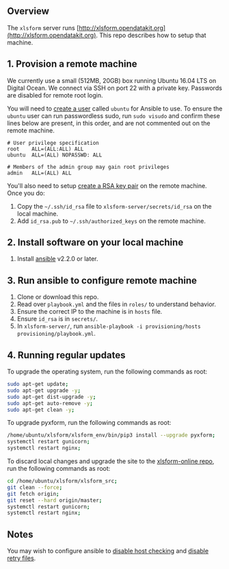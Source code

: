 ## Overview
The `xlsform` server runs [http://xlsform.opendatakit.org](http://xlsform.opendatakit.org). This repo describes how to setup that machine.

## 1. Provision a remote machine
We currently use a small (512MB, 20GB) box running Ubuntu 16.04 LTS on Digital Ocean. We connect via SSH on port 22 with a private key. Passwords are disabled for remote root login.

You will need to [create a user](https://www.digitalocean.com/community/tutorials/how-to-create-a-sudo-user-on-ubuntu-quickstart) called `ubuntu` for Ansible to use. To ensure the `ubuntu` user can run passwordless sudo, run `sudo visudo` and confirm these lines below are present, in this order, and are not commented out on the remote machine.

```
# User privilege specification
root    ALL=(ALL:ALL) ALL
ubuntu  ALL=(ALL) NOPASSWD: ALL

# Members of the admin group may gain root privileges
admin   ALL=(ALL) ALL
```

You'll also need to setup [create a RSA key pair](https://www.digitalocean.com/community/tutorials/how-to-set-up-ssh-keys--2) on the remote machine. Once you do:

1. Copy the `~/.ssh/id_rsa` file to `xlsform-server/secrets/id_rsa` on the local machine. 
1. Add `id_rsa.pub` to `~/.ssh/authorized_keys` on the remote machine.

## 2. Install software on your local machine
1. Install [ansible](https://docs.ansible.com/ansible/intro_installation.html) v2.2.0 or later.

## 3. Run ansible to configure remote machine
1. Clone or download this repo.
1. Read over `playbook.yml` and the files in `roles/` to understand behavior.
1. Ensure the correct IP to the machine is in `hosts` file.
1. Ensure `id_rsa` is in `secrets/`.
1. In `xlsform-server/`, run `ansible-playbook -i provisioning/hosts provisioning/playbook.yml`.

## 4. Running regular updates

To upgrade the operating system, run the following commands as root:
```sh
sudo apt-get update;
sudo apt-get upgrade -y;
sudo apt-get dist-upgrade -y;
sudo apt-get auto-remove -y;
sudo apt-get clean -y;
```
To upgrade pyxform, run the following commands as root:
```sh
/home/ubuntu/xlsform/xlsform_env/bin/pip3 install --upgrade pyxform;
systemctl restart gunicorn;
systemctl restart nginx;
```
To discard local changes and upgrade the site to the [xlsform-online repo](https://github.com/opendatakit/xlsform-online), run the following commands as root:
```sh
cd /home/ubuntu/xlsform/xlsform_src;
git clean --force;
git fetch origin;
git reset --hard origin/master;
systemctl restart gunicorn;
systemctl restart nginx;
```

## Notes
You may wish to configure ansible to [disable host checking](https://docs.ansible.com/ansible/intro_getting_started.html#host-key-checking) and [disable retry files](https://docs.ansible.com/ansible/intro_configuration.html#retry-files-enabled).
